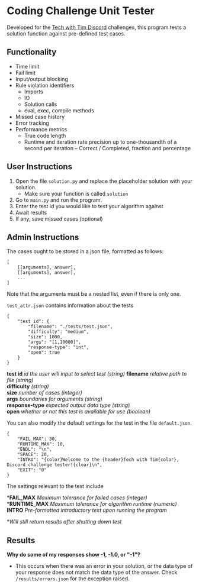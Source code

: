 # Coding Challenge Unit Tester

Developed for the [Tech with Tim Discord](https://discord.gg/PaKYTH) challenges, this program tests a solution function against pre-defined test cases.


## Functionality

<div id="functionality"></div>

- Time limit
- Fail limit
- Input/output blocking
- Rule violation identifiers
    - Imports
    - IO
    - Solution calls
    - eval, exec, compile methods
- Missed case history
- Error tracking
- Performance metrics
    - True code length
    - Runtime and iteration rate precision up to one-thousandth of a second per iteration
    – Correct / Completed, fraction and percentage



## User Instructions

<div id="user_inst"></div>

1. Open the file `solution.py` and replace the placeholder solution with your solution.
    - Make sure your function is called `solution`
2. Go to `main.py` and run the program.
3. Enter the test id you would like to test your algorithm against
4. Await results
5. If any, save missed cases (optional)

## Admin Instructions

<div id="admin_inst"></div>

The cases ought to be stored in a json file, formatted as follows:

    [
        [[arguments], answer],
        [[arguments], answer],
        ...
    ]

Note that the arguments must be a nested list, even if there is only one.

`test_attr.json` contains information about the tests

    {
        "test id": {
            "filename": "./tests/test.json",
            "difficulty": "medium",
            "size": 1000,
            "args": "[1,10000]",
            "response-type": "int",
            "open": true
        }
    }

__test id__
_id the user will input to select test (string)_
__filename__
_relative path to file (string)_<br>
__difficulty__ 
_(string)_<br>
__size__ 
_number of cases (integer)_<br>
__args__ 
_boundaries for arguments (string)_<br>
__response-type__ 
_expected output data type (string)_<br>
__open__
_whether or not this test is available for use (boolean)_<br>


You can also modify the default settings for the test in the file `default.json`.

    {
        "FAIL_MAX": 30,
        "RUNTIME_MAX": 10,
        "ENDL": "\n",
        "SPACE": 20,
        "INTRO": "{color}Welcome to the {header}Tech with Tim{color}, Discord challenge tester!{clear}\n",
        "EXIT": "0"
    }

The settings relevant to the test include

*__FAIL_MAX__
_Maximum tolerance for failed cases (integer)_<br>
*__RUNTIME_MAX__
_Maximum tolerance for algorithm runtime (numeric)_<br>
__INTRO__
_Pre-formatted introductory text upon running the program_<br>

*_Will still return results after shutting down test_


## Results

<div id="results"></div>

__Why do some of my responses show -1, -1.0, or "-1"?__<br>
- This occurs when there was an error in your solution, or the data type of your response does not match the data type of the answer. Check `/results/errors.json` for the exception raised.

